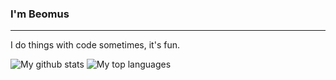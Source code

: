 ### I'm Beomus

***
I do things with code sometimes, it's fun.


![My github stats](https://github-readme-stats.vercel.app/api?username=the-prince-of-milk&count_private=true&show_icons=true&theme=dark)
![My top languages](https://github-readme-stats.vercel.app/api/top-langs/?username=the-prince-of-milk&layout=compact&hide=html,css&theme=dark)
